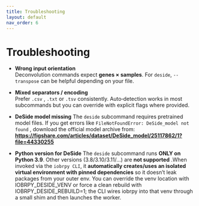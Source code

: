 ```yaml
---
title: Troubleshooting
layout: default
nav_order: 6
---
```


# Troubleshooting

- **Wrong input orientation**  
  Deconvolution commands expect **genes × samples**. For `deside`, `--transpose` can be helpful depending on your file.

- **Mixed separators / encoding**  
  Prefer `.csv` , `.txt` or `.tsv` consistently. Auto‑detection works in most subcommands but you can override with explicit flags where provided.

- **DeSide model missing**
  The `deside` subcommand requires pretrained model files. If you get errors like `FileNotFoundError: DeSide_model not found` , download the official model archive from:
  **https://figshare.com/articles/dataset/DeSide_model/25117862/1?file=44330255**

- **Python version for DeSide**
  The `deside` subcommand runs **ONLY on Python 3.9**. Other versions (3.8/3.10/3.11/…) are **not supported** .When invoked via the `iobrpy CLI`, it **automatically creates/uses an isolated virtual environment with pinned dependencies** so it doesn’t leak packages from your outer env. You can override the venv location with IOBRPY_DESIDE_VENV or force a clean rebuild with IOBRPY_DESIDE_REBUILD=1; the CLI wires iobrpy into that venv through a small shim and then launches the worker. 
